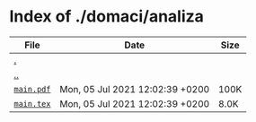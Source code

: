 # Index of ./domaci/analiza

File | Date | Size
--- | --- | ---
[.](.) | |
[..](..) | |
[`main.pdf`](main.pdf) | Mon, 05 Jul 2021 12:02:39 +0200 | 100K
[`main.tex`](main.tex) | Mon, 05 Jul 2021 12:02:39 +0200 | 8.0K
